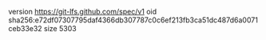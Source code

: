 version https://git-lfs.github.com/spec/v1
oid sha256:e72df07307795daf4366db307787c0c6ef213fb3ca51dc487d6a0071ceb33e32
size 5303

